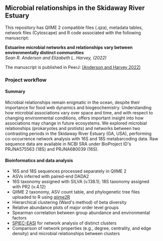 ## Microbial relationships in the Skidaway River Estuary

This repository has QIIME 2 compatible files (.qza), metadata tables, network files (Cytoscape) and R code associated with the following manuscript:

**Estuarine microbial networks and relationships vary between environmentally distinct communities**<br/>
*Sean R. Anderson and Elizabeth L. Harvey,  (2022)*<br/>

The manuscript is published in PeerJ: [(Anderson and Harvey 2022)](https://peerj.com/articles/14005/)

### Project workflow

#### Summary

Microbial relationships remain enigmatic in the ocean, despite their importance for food web dynamics and biogeochemistry. Understanding how microbial associations vary over space and time, and with respect to changing environmental conditions, offers important insight into how associations may change in future ecosystems. We explored microbial relationships (prokaryotes and protists) and networks between two contrasting periods in the Skidaway River Estuary (GA, USA), performing co-occurrence network analysis with 16S and 18S metabarcoding data. Raw sequence data are available in NCBI SRA under BioProject ID's PRJNA575563 (18S) and PRJNA680039 (16S). 

#### Bioinformatics and data analysis

* 16S and 18S sequences processed separately in QIIME 2
* ASVs inferred with paired-end DADA2
* 16S taxonomy assigned with SILVA (v.138.1); 18S taxonomy assigned with PR2 (v.4.12)
* QIIME 2 taxonomy, ASV count table, and phylogenetic tree files uploaded to R using [qiime2R](https://github.com/jbisanz/qiime2R)
* Hierarchical clustering (Ward's method) of beta diversity
* Relative abundance plots of major order level groups
* Spearman correlation between group abundance and environmental factors
* [SPIEC-EASI](https://github.com/zdk123/SpiecEasi) for network analysis of distinct clusters 
* Comparison of network properties (e.g., degree, centrality, and edge density) and microbial relationships between clusters
